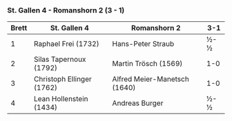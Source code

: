 ### St. Gallen 4 - Romanshorn 2 (3 - 1) 

| Brett | St. Gallen 4              | Romanshorn 2                 | 3-1 |
|-------|---------------------------|------------------------------|-----|
| 1     | Raphael Frei (1732)       | Hans-Peter Straub            | ½-½ |
| 2     | Silas Tapernoux (1792)    | Martin Trösch (1569)         | 1-0 |
| 3     | Christoph Ellinger (1762) | Alfred Meier-Manetsch (1640) | 1-0 |
| 4     | Lean Hollenstein (1434)   | Andreas Burger               | ½-½ |
